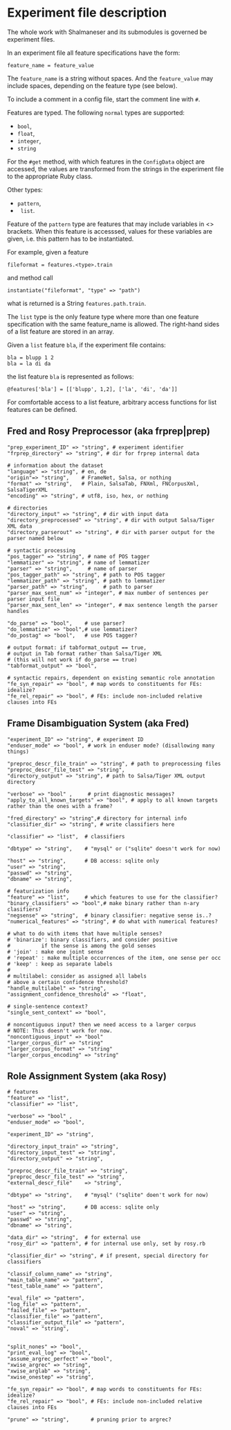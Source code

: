 # Experiment file description
The whole work with Shalmaneser and its submodules is governed be experiment files.

In an experiment file all feature specifications have the form:

    feature_name = feature_value

The ``feature_name`` is a string without spaces. And the ``feature_value``  may include spaces, depending on the feature type (see below).

To include a comment in a config file, start the comment line with ``#``.

Features are typed. The following ``normal`` types are supported:

- ``bool``,
- ``float``,
- ``integer``,
- ``string``

For the ``#get`` method, with which features in the ``ConfigData`` object are accessed, the values are transformed from the strings in the experiment file to the appropriate Ruby class.

Other types:

- ``pattern``,
- `` list``.

Feature of the ``pattern`` type are features that may include variables in <> brackets. When this feature is accesssed, values for these variables are given, i.e. this pattern has to be instantiated.

For example, given a feature

    fileformat = features.<type>.train

and method call

    instantiate("fileformat", "type" => "path")
 
what is returned is a String ``features.path.train``.

The ``list`` type is the only feature type where more than one feature specification with the same feature_name is allowed. The right-hand sides of a list feature are stored in an array.

Given a ``list`` feature ``bla``, if the experiment file contains:
  
    bla = blupp 1 2
    bla = la di da

the list feature ``bla`` is represented as follows:

    @features['bla'] = [['blupp', 1,2], ['la', 'di', 'da']]
 
For comfortable access to a list feature, arbitrary access functions for list features can be defined.

## Fred and Rosy Preprocessor (aka frprep|prep)

    "prep_experiment_ID" => "string", # experiment identifier
    "frprep_directory" => "string", # dir for frprep internal data

    # information about the dataset
    "language" => "string", # en, de
    "origin"=> "string",    # FrameNet, Salsa, or nothing
    "format" => "string",   # Plain, SalsaTab, FNXml, FNCorpusXml, SalsaTigerXML
    "encoding" => "string", # utf8, iso, hex, or nothing

    # directories
    "directory_input" => "string", # dir with input data
    "directory_preprocessed" => "string", # dir with output Salsa/Tiger XML data
    "directory_parserout" => "string", # dir with parser output for the parser named below
           
    # syntactic processing
    "pos_tagger" => "string", # name of POS tagger
    "lemmatizer" => "string", # name of lemmatizer
    "parser" => "string",     # name of parser
    "pos_tagger_path" => "string", # path to POS tagger
    "lemmatizer_path" => "string", # path to lemmatizer
    "parser_path" => "string",     # path to parser
    "parser_max_sent_num" => "integer", # max number of sentences per parser input file
    "parser_max_sent_len" => "integer", # max sentence length the parser handles
            
    "do_parse" => "bool",    # use parser?
    "do_lemmatize" => "bool",# use lemmatizer?
    "do_postag" => "bool",   # use POS tagger?
            
    # output format: if tabformat_output == true,
    # output in Tab format rather than Salsa/Tiger XML
    # (this will not work if do_parse == true)
    "tabformat_output" => "bool",

    # syntactic repairs, dependent on existing semantic role annotation
    "fe_syn_repair" => "bool", # map words to constituents for FEs: idealize?
    "fe_rel_repair" => "bool", # FEs: include non-included relative clauses into FEs

## Frame Disambiguation System (aka Fred)
    "experiment_ID" => "string", # experiment ID
    "enduser_mode" => "bool", # work in enduser mode? (disallowing many things)

    "preproc_descr_file_train" => "string", # path to preprocessing files
    "preproc_descr_file_test" => "string",
    "directory_output" => "string", # path to Salsa/Tiger XML output directory

    "verbose" => "bool" ,     # print diagnostic messages?
    "apply_to_all_known_targets" => "bool", # apply to all known targets rather than the ones with a frame?

    "fred_directory" => "string",# directory for internal info
    "classifier_dir" => "string", # write classifiers here

    "classifier" => "list",  # classifiers

    "dbtype" => "string",    # "mysql" or ("sqlite" doesn't work for now)

    "host" => "string",      # DB access: sqlite only
    "user" => "string",
    "passwd" => "string",
    "dbname" => "string",

    # featurization info
    "feature" => "list",     # which features to use for the classifier?
    "binary_classifiers" => "bool",# make binary rather than n-ary clasifiers?
    "negsense" => "string",  # binary classifier: negative sense is..?
    "numerical_features" => "string", # do what with numerical features?

    # what to do with items that have multiple senses?
    # 'binarize': binary classifiers, and consider positive
    #          if the sense is among the gold senses
    # 'join' : make one joint sense
    # 'repeat' : make multiple occurrences of the item, one sense per occ
    # 'keep' : keep as separate labels
    #
    # multilabel: consider as assigned all labels
    # above a certain confidence threshold?
    "handle_multilabel" => "string",
    "assignment_confidence_threshold" => "float",

    # single-sentence context?
    "single_sent_context" => "bool",

    # noncontiguous input? then we need access to a larger corpus
    # NOTE: This doesn't work for now.
    "noncontiguous_input" => "bool"
    "larger_corpus_dir" => "string"
    "larger_corpus_format" => "string"
    "larger_corpus_encoding" => "string"
## Role Assignment System (aka Rosy)
    # features
    "feature" => "list",
    "classifier" => "list",

    "verbose" => "bool" ,
    "enduser_mode" => "bool", 

    "experiment_ID" => "string",

    "directory_input_train" => "string",
    "directory_input_test" => "string",
    "directory_output" => "string", 

    "preproc_descr_file_train" => "string",
    "preproc_descr_file_test" => "string",
    "external_descr_file"    => "string",

    "dbtype" => "string",    # "mysql" ("sqlite" doen't work for now)

    "host" => "string",      # DB access: sqlite only
    "user" => "string",
    "passwd" => "string",
    "dbname" => "string",

    "data_dir" => "string",  # for external use
    "rosy_dir" => "pattern", # for internal use only, set by rosy.rb

    "classifier_dir" => "string", # if present, special directory for classifiers

    "classif_column_name" => "string",
    "main_table_name" => "pattern",
    "test_table_name" => "pattern",

    "eval_file" => "pattern", 
    "log_file" => "pattern",
    "failed_file" => "pattern",
    "classifier_file" => "pattern",
    "classifier_output_file" => "pattern",
    "noval" => "string",


    "split_nones" => "bool",
    "print_eval_log" => "bool",
    "assume_argrec_perfect" => "bool", 
    "xwise_argrec" => "string",
    "xwise_arglab" => "string",
    "xwise_onestep" => "string",

    "fe_syn_repair" => "bool", # map words to constituents for FEs: idealize?
    "fe_rel_repair" => "bool", # FEs: include non-included relative clauses into FEs

    "prune" => "string",       # pruning prior to argrec?
